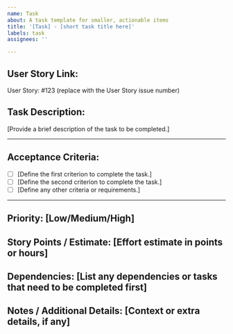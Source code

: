 ```yaml
---
name: Task
about: A task template for smaller, actionable items
title: '[Task] - [short task title here]'
labels: task
assignees: ''

---
```


## **User Story Link:**
User Story: #123 (replace with the User Story issue number)

## **Task Description:**
[Provide a brief description of the task to be completed.]

---

## **Acceptance Criteria:**
- [ ] [Define the first criterion to complete the task.]
- [ ] [Define the second criterion to complete the task.]
- [ ] [Define any other criteria or requirements.]

---

## **Priority:** [Low/Medium/High]  
## **Story Points / Estimate:** [Effort estimate in points or hours]  
## **Dependencies:** [List any dependencies or tasks that need to be completed first]  
## **Notes / Additional Details:** [Context or extra details, if any]
